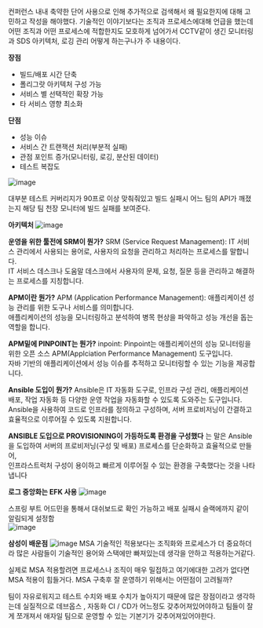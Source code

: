 컨퍼런스 내내 축약한 단어 사용으로 인해 추가적으로 검색해서 왜 필요한지에 대해 고민하고 작성을 해야했다. 
기술적인 이야기보다는 조직과 프로세스에대해 언급을 했는데 어떤 조직과 어떤 프로세스에 적합한지도 모호하게 넘어가서 
CCTV같이 생긴 모니터링과 SDS 아키텍처, 로깅 관리 어떻게 하는구나가 주 내용이다.

**장점**

- 빌드/배포 시간 단축
- 폴리그랏 아키텍처 구성 가능
- 서비스 별 선택적인 확장 가능
- 타 서비스 영향 최소화

**단점**

- 성능 이슈
- 서비스 간 트랜잭션 처리(부분적 실패)
- 관점 포인트 증가(모니터링, 로깅, 분산된 데이터)
- 테스트 복잡도
  
![image](https://github.com/JayFreemandev/Conference/assets/72185011/2e44de87-7c67-418a-a8cf-e24ee33309e3)

대부분 테스트 커버리지가 90프로 이상 맞춰줘있고 빌드 실패시 어느 팀의 API가 깨졌는지 해당 팀 천장 모니터에 빌드 실패를 보여준다. 
</br>

**아키텍처**
![image](https://github.com/JayFreemandev/Conference/assets/72185011/e8cee7e6-b0c0-4aed-8964-ad4fe7393783)
</br> 

**운영을 위한 툴전에 SRM이 뭔가?**
SRM (Service Request Management): IT 서비스 관리에서 사용되는 용어로, 사용자의 요청을 관리하고 처리하는 프로세스를 말합니다.  
IT 서비스 데스크나 도움말 데스크에서 사용자의 문제, 요청, 질문 등을 관리하고 해결하는 프로세스를 지칭합니다.

**APM이란 뭔가?**
APM (Application Performance Management): 애플리케이션 성능 관리를 위한 도구나 서비스를 의미합니다.  
애플리케이션의 성능을 모니터링하고 분석하여 병목 현상을 파악하고 성능 개선을 돕는 역할을 합니다.

**APM밑에 PINPOINT는 뭔가?**
inpoint: Pinpoint는 애플리케이션의 성능 모니터링을 위한 오픈 소스 APM(Applciation Performance Management) 도구입니다.  
자바 기반의 애플리케이션에서 성능 이슈를 추적하고 모니터링할 수 있는 기능을 제공합니다.

**Ansible 도입이 뭔가?**
Ansible은 IT 자동화 도구로, 인프라 구성 관리, 애플리케이션 배포, 작업 자동화 등 다양한 운영 작업을 자동화할 수 있도록 도와주는 도구입니다.  
Ansible을 사용하여 코드로 인프라를 정의하고 구성하며, 서버 프로비저닝이 간결하고 효율적으로 이루어질 수 있도록 지원합니다.

**ANSIBLE 도입으로 PROVISIONING이 가등하도록 환경을 구성했다**
는 말은 Ansible을 도입하여 서버의 프로비저닝(구성 및 배포) 프로세스를 단순화하고 효율적으로 만들어,  
인프라스트럭처 구성이 용이하고 빠르게 이루어질 수 있는 환경을 구축했다는 것을 나타냅니다
</br>

**로그 중앙화는 EFK 사용**
![image](https://github.com/JayFreemandev/Conference/assets/72185011/1849a3ca-b80e-41a0-ae91-8dc11276f98b)
</br>

스프링 부트 어드민을 통해서 대쉬보드로 확인 가능하고 배포 실패시 슬랙에까지 같이 알림되게 설정함  
![image](https://github.com/JayFreemandev/Conference/assets/72185011/5abbb59c-9298-4801-9185-7b7b66f85218)  


**삼성이 배운점**
![image](https://github.com/JayFreemandev/Conference/assets/72185011/9479d7fc-ae21-44e8-b099-8012334e9b00)
MSA 기술적인 적용보다는 조직화와 프로세스가 더 중요하더라 많은 사람들이 기술적인 용어와 스택에만 빠져있는데 생각을 안하고 적용하는거같다.

실제로 MSA 적용할려면 프로세스나 조직이 매우 밀접하고 여기에대한 고려가 없다면 MSA 적용이 힘들거다. MSA 구축후 잘 운영하기 위해서는 어떤점이 고려될까?

팀이 자유로워지고 테스트 수치와 배포 수치가 높아지기 때문에 많은 장점이라고 생각하는데 실질적으로 데브옵스 , 자동화 CI / CD가 어느정도 갖추어져있어야하고 팀들이 잘게 쪼개져서 애자일 팀으로 운영할 수 있는 기본기가 갖추어져있어야한다.
